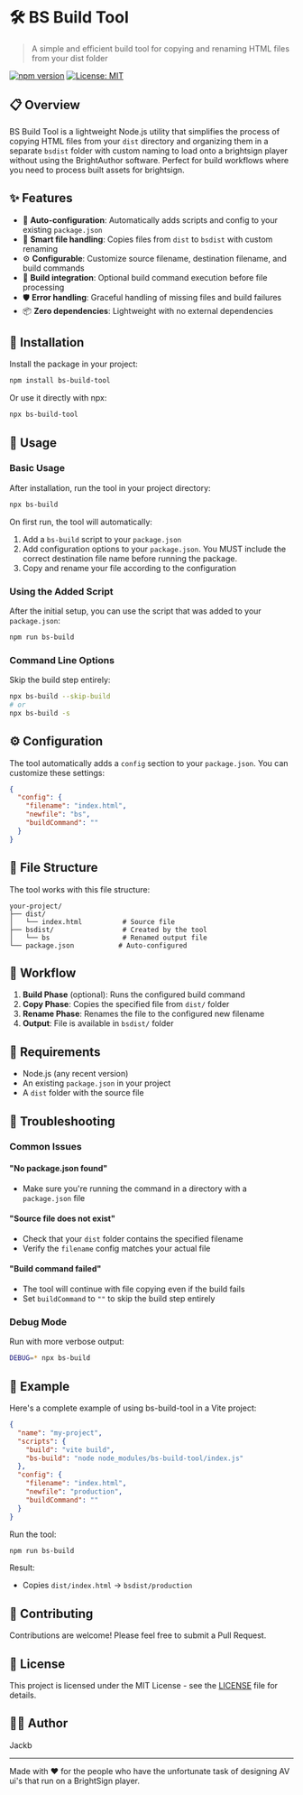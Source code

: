 # 🛠️ BS Build Tool

> A simple and efficient build tool for copying and renaming HTML files from your dist folder

[![npm version](https://img.shields.io/npm/v/bs-build-tool.svg)](https://www.npmjs.com/package/bs-build-tool)
[![License: MIT](https://img.shields.io/badge/License-MIT-yellow.svg)](https://opensource.org/licenses/MIT)

## 📋 Overview

BS Build Tool is a lightweight Node.js utility that simplifies the process of copying HTML files from your `dist` directory and organizing them in a separate `bsdist` folder with custom naming to load onto a brightsign player without using the BrightAuthor software. Perfect for build workflows where you need to process built assets for brightsign.

## ✨ Features

- 🚀 **Auto-configuration**: Automatically adds scripts and config to your existing `package.json`
- 📁 **Smart file handling**: Copies files from `dist` to `bsdist` with custom renaming
- ⚙️ **Configurable**: Customize source filename, destination filename, and build commands
- 🔧 **Build integration**: Optional build command execution before file processing
- 🛡️ **Error handling**: Graceful handling of missing files and build failures
- 📦 **Zero dependencies**: Lightweight with no external dependencies

## 🚀 Installation

Install the package in your project:

```bash
npm install bs-build-tool
```

Or use it directly with npx:

```bash
npx bs-build-tool
```

## 📖 Usage

### Basic Usage

After installation, run the tool in your project directory:

```bash
npx bs-build
```

On first run, the tool will automatically:

1. Add a `bs-build` script to your `package.json`
2. Add configuration options to your `package.json`. You MUST include the correct destination file name before running the package.  
3. Copy and rename your file according to the configuration

### Using the Added Script

After the initial setup, you can use the script that was added to your `package.json`:

```bash
npm run bs-build
```

### Command Line Options

Skip the build step entirely:

```bash
npx bs-build --skip-build
# or
npx bs-build -s
```

## ⚙️ Configuration

The tool automatically adds a `config` section to your `package.json`. You can customize these settings:

```json
{
  "config": {
    "filename": "index.html",
    "newfile": "bs",
    "buildCommand": ""
  }
}
```
## 📁 File Structure

The tool works with this file structure:

```text
your-project/
├── dist/
│   └── index.html          # Source file
├── bsdist/                 # Created by the tool
│   └── bs                  # Renamed output file
└── package.json           # Auto-configured
```

## 🔄 Workflow

1. **Build Phase** (optional): Runs the configured build command
2. **Copy Phase**: Copies the specified file from `dist/` folder
3. **Rename Phase**: Renames the file to the configured new filename
4. **Output**: File is available in `bsdist/` folder

## 🚨 Requirements

- Node.js (any recent version)
- An existing `package.json` in your project
- A `dist` folder with the source file

## 🐛 Troubleshooting

### Common Issues

#### "No package.json found"

- Make sure you're running the command in a directory with a `package.json` file

#### "Source file does not exist"

- Check that your `dist` folder contains the specified filename
- Verify the `filename` config matches your actual file

#### "Build command failed"

- The tool will continue with file copying even if the build fails
- Set `buildCommand` to `""` to skip the build step entirely

### Debug Mode

Run with more verbose output:

```bash
DEBUG=* npx bs-build
```

## 📝 Example

Here's a complete example of using bs-build-tool in a Vite project:

```json
{
  "name": "my-project",
  "scripts": {
    "build": "vite build",
    "bs-build": "node node_modules/bs-build-tool/index.js"
  },
  "config": {
    "filename": "index.html",
    "newfile": "production",
    "buildCommand": ""
  }
}
```

Run the tool:

```bash
npm run bs-build
```

Result:

- Copies `dist/index.html` → `bsdist/production`

## 🤝 Contributing

Contributions are welcome! Please feel free to submit a Pull Request.

## 📄 License

This project is licensed under the MIT License - see the [LICENSE](LICENSE) file for details.

## 👨‍💻 Author

Jackb

---

Made with ❤️ for the people who have the unfortunate task of designing AV ui's that run on a BrightSign player.
